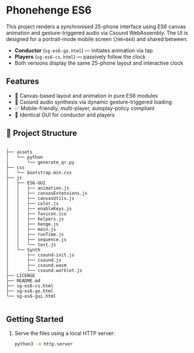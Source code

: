 # Phonehenge ES6

This project renders a synchronised 25-phone interface using ES6 canvas animation and gesture-triggered audio via Csound WebAssembly. The UI is designed for a portrait-mode mobile screen (`390×844`) and shared between:

- **Conductor** (`sg-es6-go.html`) — initiates animation via tap
- **Players** (`sg-es6-cs.html`) — passively follow the clock
- Both versions display the same 25-phone layout and interactive clock

## Features

- 🎨 Canvas-based layout and animation in pure ES6 modules
- 🎵 Csound audio synthesis via dynamic gesture-triggered loading
- ✅ Mobile-friendly, multi-player, autoplay-policy compliant
- 🔁 Identical GUI for conductor and players

## 📁 Project Structure
```text
.
├── assets
│   └── python
│       └── generate_qr.py
├── css
│   └── bootstrap.min.css
├── js
│   ├── ES6-GUI
│   │   ├── animation.js
│   │   ├── canvasExtensions.js
│   │   ├── canvasUtils.js
│   │   ├── color.js
│   │   ├── enableKeys.js
│   │   ├── favicon.ico
│   │   ├── helpers.js
│   │   ├── henge.js
│   │   ├── main.js
│   │   ├── runTime.js
│   │   ├── sequence.js
│   │   └── text.js
│   └── Synth
│       ├── csound-init.js
│       ├── csound.js
│       ├── csound.wasm
│       └── csound.worklet.js
├── LICENSE
├── README.md
├── sg-es6-cs.html
├── sg-es6-go.html
└── sg-es6-gui.html


```


## Getting Started

1. Serve the files using a local HTTP server:
   ```bash
   python3 -m http.server
